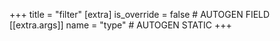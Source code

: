 +++
title = "filter"
[extra]
is_override = false # AUTOGEN FIELD
[[extra.args]]
name = "type" # AUTOGEN STATIC
+++